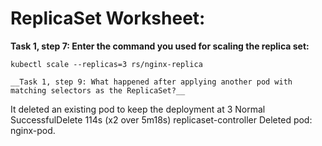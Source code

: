 # ReplicaSet Worksheet:

__Task 1, step 7: Enter the command you used for scaling the replica set:__
```
kubectl scale --replicas=3 rs/nginx-replica

__Task 1, step 9: What happened after applying another pod with matching selectors as the ReplicaSet?__
```
It deleted an existing pod to keep the deployment at 3
Normal  SuccessfulDelete  114s (x2 over 5m18s)  replicaset-controller  Deleted pod: nginx-pod.
